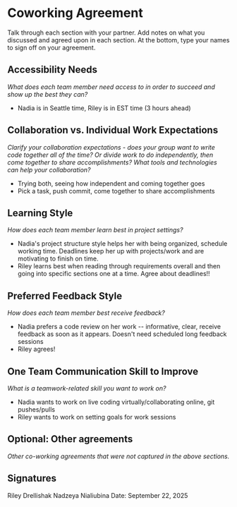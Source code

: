 # Coworking Agreement

Talk through each section with your partner. Add notes on what you discussed and agreed upon in each section. At the bottom, type your names to sign off on your agreement.

## Accessibility Needs
*What does each team member need access to in order to succeed and show up the best they can?*
- Nadia is in Seattle time, Riley is in EST time (3 hours ahead)

## Collaboration vs. Individual Work Expectations
*Clarify your collaboration expectations - does your group want to write code together all of the time? Or divide work to do independently, then come together to share accomplishments? What tools and technologies can help your collaboration?*
- Trying both, seeing how independent and coming together goes
- Pick a task, push commit, come together to share accomplishments

## Learning Style
*How does each team member learn best in project settings?*
- Nadia's project structure style helps her with being organized, schedule working time. Deadlines keep her up with projects/work and are motivating to finish on time.
- Riley learns best when reading through requirements overall and then going into specific sections one at a time. Agree about deadlines!!

## Preferred Feedback Style
*How does each team member best receive feedback?*
- Nadia prefers a code review on her work -- informative, clear, receive feedback as soon as it appears. Doesn't need scheduled long feedback sessions
- Riley agrees! 

## One Team Communication Skill to Improve
*What is a teamwork-related skill you want to work on?*
- Nadia wants to work on live coding virtually/collaborating online, git pushes/pulls
- Riley wants to work on setting goals for work sessions

## Optional: Other agreements
*Other co-working agreements that were not captured in the above sections.*

## Signatures
Riley Drellishak Nadzeya Nialiubina
Date: September 22, 2025

